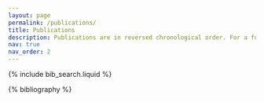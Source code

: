 ```yaml
---
layout: page
permalink: /publications/
title: Publications
description: Publications are in reversed chronological order. For a full list, please refer to [Google Scholar](https://scholar.google.com/citations?user=aJdbHAoAAAAJ&hl=en).
nav: true
nav_order: 2
---
```


<!-- _pages/publications.md -->

<!-- Bibsearch Feature -->

{% include bib_search.liquid %}

<div class="publications">

{% bibliography %}

</div>
